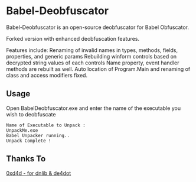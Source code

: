 # Babel-Deobfuscator

Babel-Deobfuscator is an open-source deobfuscator for Babel Obfuscator.

Forked version with enhanced deobfuscation features.

Features include:
Renaming of invalid names in types, methods, fields, properties, and generic params
Rebuilding winform controls based on decrypted string values of each controls Name property, event handler methods are rebuilt as well.
Auto location of Program.Main and renaming of class and access modifiers fixed.


## Usage

Open BabelDeobfuscator.exe and enter the name of the executable you wish to deobfuscate
```
Name of Executable to Unpack :
UnpackMe.exe
Babel Unpacker running..
Unpack Complete !
```

## Thanks To 
[0xd4d - for dnlib & de4dot](https://github.com/0xd4d)
